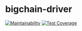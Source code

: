 # bigchain-driver

[![Maintainability](https://api.codeclimate.com/v1/badges/81113a99d574e794e0b8/maintainability)](https://codeclimate.com/github/SafeDataBR/bigchain-driver/maintainability)
[![Test Coverage](https://api.codeclimate.com/v1/badges/81113a99d574e794e0b8/test_coverage)](https://codeclimate.com/github/SafeDataBR/bigchain-driver/test_coverage)
